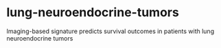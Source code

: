 # lung-neuroendocrine-tumors
Imaging-based signature predicts survival outcomes in patients with lung neuroendocrine tumors
